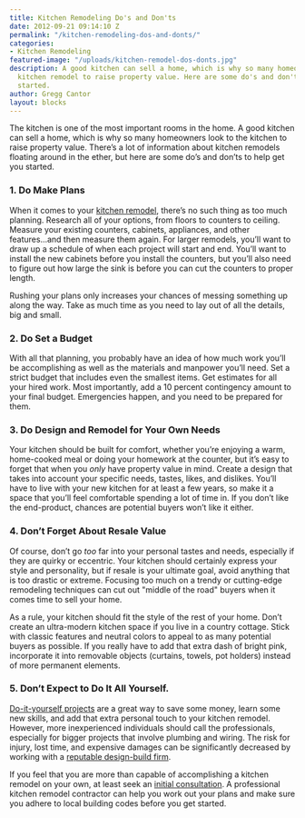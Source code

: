 ```yaml
---
title: Kitchen Remodeling Do's and Don'ts
date: 2012-09-21 09:14:10 Z
permalink: "/kitchen-remodeling-dos-and-donts/"
categories:
- Kitchen Remodeling
featured-image: "/uploads/kitchen-remodel-dos-donts.jpg"
description: A good kitchen can sell a home, which is why so many homeowners take on a
  kitchen remodel to raise property value. Here are some do's and don'ts to get you
  started.
author: Gregg Cantor
layout: blocks
---
```


The kitchen is one of the most important rooms in the home. A good kitchen can sell a home, which is why so many homeowners look to the kitchen to raise property value. There’s a lot of information about kitchen remodels floating around in the ether, but here are some do’s and don’ts to help get you started.

### 1. Do Make Plans

When it comes to your [kitchen remodel](/san-diego-kitchen-remodeling-services), there’s no such thing as too much planning. Research all of your options, from floors to counters to ceiling. Measure your existing counters, cabinets, appliances, and other features...and then measure them again. For larger remodels, you’ll want to draw up a schedule of when each project will start and end. You’ll want to install the new cabinets before you install the counters, but you’ll also need to figure out how large the sink is before you can cut the counters to proper length.

Rushing your plans only increases your chances of messing something up along the way. Take as much time as you need to lay out of all the details, big and small.

### 2. Do Set a Budget

With all that planning, you probably have an idea of how much work you’ll be accomplishing as well as the materials and manpower you’ll need. Set a strict budget that includes even the smallest items. Get estimates for all your hired work. Most importantly, add a 10 percent contingency amount to your final budget. Emergencies happen, and you need to be prepared for them.

### 3. Do Design and Remodel for Your Own Needs

Your kitchen should be built for comfort, whether you’re enjoying a warm, home-cooked meal or doing your homework at the counter, but it’s easy to forget that when you _only_ have property value in mind. Create a design that takes into account your specific needs, tastes, likes, and dislikes. You’ll have to live with your new kitchen for at least a few years, so make it a space that you’ll feel comfortable spending a lot of time in. If you don’t like the end-product, chances are potential buyers won’t like it either.

### 4. Don’t Forget About Resale Value

Of course, don’t go _too_ far into your personal tastes and needs, especially if they are quirky or eccentric. Your kitchen should certainly express your style and personality, but if resale is your ultimate goal, avoid anything that is too drastic or extreme. Focusing too much on a trendy or cutting-edge remodeling techniques can cut out "middle of the road" buyers when it comes time to sell your home.

As a rule, your kitchen should fit the style of the rest of your home. Don’t create an ultra-modern kitchen space if you live in a country cottage. Stick with classic features and neutral colors to appeal to as many potential buyers as possible. If you really have to add that extra dash of bright pink, incorporate it into removable objects (curtains, towels, pot holders) instead of more permanent elements.

### 5. Don’t Expect to Do It All Yourself.

[Do-it-yourself projects](/blog/categories#home-diy-tips) are a great way to save some money, learn some new skills, and add that extra personal touch to your kitchen remodel. However, more inexperienced individuals should call the professionals, especially for bigger projects that involve plumbing and wiring. The risk for injury, lost time, and expensive damages can be significantly decreased by working with a [reputable design-build firm](/about-murray-lampert-design-build-remodel).

If you feel that you are more than capable of accomplishing a kitchen remodel on your own, at least seek an [initial consultation](/contact). A professional kitchen remodel contractor can help you work out your plans and make sure you adhere to local building codes before you get started.
